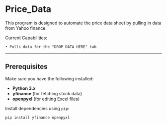 # Price_Data

This program is designed to automate the price data sheet by pulling in data from Yahoo finance.

Current Capabilities:

    • Pulls data for the "DROP DATA HERE" tab

---

## Prerequisites
Make sure you have the following installed:
- **Python 3.x**
- **yfinance** (for fetching stock data)
- **openpyxl** (for editing Excel files)

Install dependencies using `pip`:
```bash
pip install yfinance openpyxl